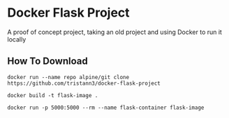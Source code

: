 # Docker Flask Project

A proof of concept project, taking an old project and using Docker to run it locally

## How To Download
```
docker run --name repo alpine/git clone https://github.com/tristann3/docker-flask-project
```
```
docker build -t flask-image .
```
```
docker run -p 5000:5000 --rm --name flask-container flask-image
```
